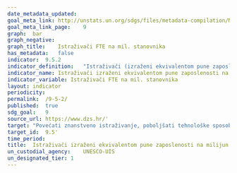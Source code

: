```yaml
---	
date_metadata_updated:	
goal_meta_link:	http://unstats.un.org/sdgs/files/metadata-compilation/Metadata-Goal-9.pdf'
goal_meta_link_page:	9
graph:	bar
graph_negative:	
graph_title:	Istraživači FTE na mil. stanovnika
has_metadata:	false
indicator:	9.5.2
indicator_definition:	"Istraživači (izraženi ekvivalentom pune zaposlenosti) na milijun stanovnika izravna su mjera broja zaposlenih na istraživanju i razvoju na milijun ljudi."
indicator_name:	Istraživači izraženi ekvivalentom pune zaposlenosti na milijun stanovnika
indicator_variable:	Istraživači FTE na mil. stanovnika
layout:	indicator
periodicity:	
permalink:	/9-5-2/
published:	true
sdg_goal:	9
source_url:	https://www.dzs.hr/'
target:	"Povećati znanstveno istraživanje, poboljšati tehnološke sposobnosti proizvodnih sektora u svim zemljama, osobito zemljama u razvoju, uključujući, do 2030., stimulirati inovacije i bitno povećati broj zaposlenih na istraživanju i razvoju na milijun ljudi i javnih i privatnih izdataka za istraživanje i razvoj"
target_id:	9.5'
time_period:	
title:	Istraživači izraženi ekvivalentom pune zaposlenosti na milijun stanovnika
un_custodial_agency:	UNESCO-UIS
un_designated_tier:	1
---	
```

